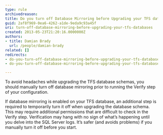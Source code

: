 ```yaml
---
type: rule
archivedreason: 
title: Do you turn off Database Mirroring before Upgrading your TFS databases?
guid: 2af8f969-0ea6-4262-a1de-9eda9c93a45f
uri: turn-off-database-mirroring-before-upgrading-your-tfs-databases
created: 2013-05-23T21:20:16.0000000Z
authors:
- title: Damian Brady
  url: /people/damian-brady
related: []
redirects:
- do-you-turn-off-database-mirroring-before-upgrading-your-tfs-databases
- do-you-turn-off-database-mirroring-before-upgrading-your-tfs-databases1

---
```


To avoid headaches while upgrading the TFS database schemas, you should manually turn off database mirroring prior to running the Verify step of your configuration.

<!--endintro-->

If database mirroring is enabled on your TFS database, an additional step is required to temporarily turn it off when upgrading the database schema.  This may require additional permissions that are difficult to check in the Verify step.  Verification may hang with no sign of what’s happening until you delve into the SQL Server logs.  It’s safer (and avoids problems) if you manually turn it off before you start.
